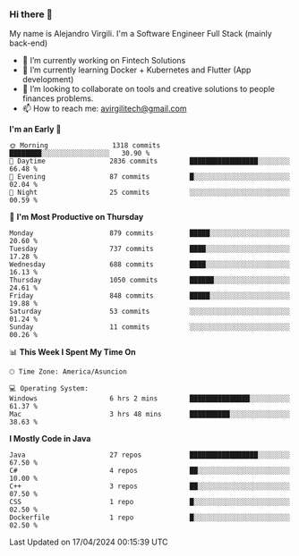 ### Hi there 👋

My name is Alejandro Virgili. I'm a Software Engineer Full Stack (mainly back-end)


- 🔭 I’m currently working on Fintech Solutions
- 🌱 I’m currently learning Docker + Kubernetes and Flutter (App development)
- 👯 I’m looking to collaborate on tools and creative solutions to people finances problems.
- 📫 How to reach me: avirgilitech@gmail.com
  
<!--START_SECTION:waka-->
**I'm an Early 🐤** 

```text
🌞 Morning                1318 commits        ████████░░░░░░░░░░░░░░░░░   30.90 % 
🌆 Daytime                2836 commits        █████████████████░░░░░░░░   66.48 % 
🌃 Evening                87 commits          █░░░░░░░░░░░░░░░░░░░░░░░░   02.04 % 
🌙 Night                  25 commits          ░░░░░░░░░░░░░░░░░░░░░░░░░   00.59 % 
```
📅 **I'm Most Productive on Thursday** 

```text
Monday                   879 commits         █████░░░░░░░░░░░░░░░░░░░░   20.60 % 
Tuesday                  737 commits         ████░░░░░░░░░░░░░░░░░░░░░   17.28 % 
Wednesday                688 commits         ████░░░░░░░░░░░░░░░░░░░░░   16.13 % 
Thursday                 1050 commits        ██████░░░░░░░░░░░░░░░░░░░   24.61 % 
Friday                   848 commits         █████░░░░░░░░░░░░░░░░░░░░   19.88 % 
Saturday                 53 commits          ░░░░░░░░░░░░░░░░░░░░░░░░░   01.24 % 
Sunday                   11 commits          ░░░░░░░░░░░░░░░░░░░░░░░░░   00.26 % 
```


📊 **This Week I Spent My Time On** 

```text
🕑︎ Time Zone: America/Asuncion

💻 Operating System: 
Windows                  6 hrs 2 mins        ███████████████░░░░░░░░░░   61.37 % 
Mac                      3 hrs 48 mins       ██████████░░░░░░░░░░░░░░░   38.63 % 
```

**I Mostly Code in Java** 

```text
Java                     27 repos            █████████████████░░░░░░░░   67.50 % 
C#                       4 repos             ██░░░░░░░░░░░░░░░░░░░░░░░   10.00 % 
C++                      3 repos             ██░░░░░░░░░░░░░░░░░░░░░░░   07.50 % 
CSS                      1 repo              █░░░░░░░░░░░░░░░░░░░░░░░░   02.50 % 
Dockerfile               1 repo              █░░░░░░░░░░░░░░░░░░░░░░░░   02.50 % 
```




 Last Updated on 17/04/2024 00:15:39 UTC
<!--END_SECTION:waka-->
